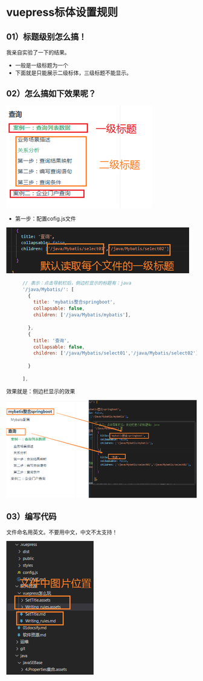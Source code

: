 # vuepress标体设置规则

## 01）标题级别怎么搞！

我亲自实验了一下的结果。

- 一般是一级标题为一个
- 下面就是只能展示二级标体，三级标题不能显示。

## 02）怎么搞如下效果呢？

![image-20230716185849599](./SetTitle.assets/image-20230716185849599.png)

- 第一步：配置cofig.js文件

![image-20230716190036148](./SetTitle.assets/image-20230716190036148.png)



```js
      // 表示：点击导航栏后，侧边栏显示的标题有：java
      '/java/Mybatis/': [
        {
          title: 'mybatis整合springboot',
          collapsable: false,
          children: ['/java/Mybatis/mybatis'],

        },
        {
          title: '查询',
          collapsable: false,
          children: ['/java/Mybatis/select01','/java/Mybatis/select02'],

        }

      ],
```



效果就是：侧边栏显示的效果

![image-20230716190237746](./SetTitle.assets/image-20230716190237746.png)

## 03）编写代码

文件命名用英文。不要用中文，中文不太支持！

![image-20230716194255779](./SetTitle.assets/image-20230716194255779.png)



































